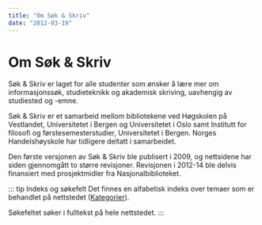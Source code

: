 ```yaml
---
title: "Om Søk & Skriv"
date: "2012-03-19"
---
```


# Om Søk & Skriv

Søk & Skriv er laget for alle studenter som ønsker å lære mer om informasjonssøk, studieteknikk og akademisk skriving, uavhengig av studiested og -emne. 

Søk & Skriv er et samarbeid mellom bibliotekene ved Høgskolen på Vestlandet, Universitetet i Bergen og Universitetet i Oslo samt Institutt for filosofi og førstesemesterstudier, Universitetet i Bergen.
Norges Handelshøyskole har tidligere deltatt i samarbeidet. 

Den første versjonen av Søk & Skriv ble publisert i 2009, og nettsidene har siden gjennomgått to større revisjoner. Revisjonen i 2012-14 ble delvis finansiert med prosjektmidler fra Nasjonalbiblioteket.

::: tip Indeks og søkefelt 
Det finnes en alfabetisk indeks over temaer som er behandlet på nettstedet ([Kategorier](/om-sok-skriv/kategorier/)). 

Søkefeltet søker i fulltekst på hele nettstedet. 
::: 

